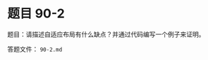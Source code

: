 <script setup>
import { loginRead } from '@/utils/login-read'

loginRead('n10016')
</script>

# 题目 90-2

题目：请描述自适应布局有什么缺点？并通过代码编写一个例子来证明。

答题文件： `90-2.md`
